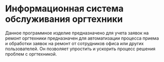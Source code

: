 # Информационная система обслуживания оргтехники
Данное программное изделие предназначено для учета заявок на ремонт оргтехники предназначен для автоматизации процесса приема и обработки заявок на ремонт от сотрудников офиса или других пользователей. Он позволяет упростить и ускорить процесс решения проблем с оргтехникой.
